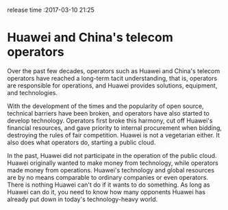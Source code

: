 release time :2017-03-10 21:25

# Huawei and China's telecom operators

Over the past few decades, operators such as Huawei and China's telecom operators have reached a long-term tacit understanding, that is, operators are responsible for operations, and Huawei provides solutions, equipment, and technologies. 

With the development of the times and the popularity of open source, technical barriers have been broken, and operators have also started to develop technology. Operators first broke this harmony, cut off Huawei's financial resources, and gave priority to internal procurement when bidding, destroying the rules of fair competition. Huawei is not a vegetarian either. It also does what operators do, starting a public cloud.

In the past, Huawei did not participate in the operation of the public cloud. Huawei originally wanted to make money from technology, while operators made money from operations. Huawei's technology and global resources are by no means comparable to ordinary companies or even operators. There is nothing Huawei can't do if it wants to do something. As long as Huawei can do it, you need to know how many opponents Huawei has already put down in today's technology-heavy world.

